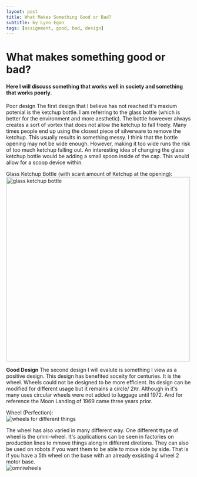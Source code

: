 ```yaml
---
layout: post
title: What Makes Something Good or Bad?
subtitle: by Lynn Egan
tags: [assignment, good, bad, design]
---
```


<h1>What makes something good or bad?</h1>
  <h4>Here I will discuss something that works well in society and something that works poorly.</h4>


<a> Poor design </a>
The first design that I believe has not reached it's maxium potenial is the ketchup bottle. I am referring to the glass bottle (which is better for the environment and more aesthetic). The bottle howeever always creates a sort of vortex that does not allow the ketchup to fall freely. Many times people end up using the closest piece of silverware to remove the ketchup. This usually results in something messy. I think that the bottle opening may not be wide enough. However, making it too wide runs the risk of too much ketchup falling out. An interesting idea of changing the glass ketchup bottle would be adding a small spoon inside of the cap. This would allow for a scoop device within.

Glass Ketchup Bottle (with scant amount of Ketchup at the opening): 
<br>
<img src="https://www.thesun.co.uk/wp-content/uploads/2016/07/nintchdbpict000004016286.jpg?w=2640" width = "500" length = "500" alt ="glass ketchup bottle">

<b> Good Design</b>
The second design I will evalute is something I view as a positive design. This design has benefited soceity for centuries. It is the wheel. Wheels could not be designed to be more efficient. Its design can be modified for different usage but it remains a circle/ 2πr. Although in it's many uses circular wheels were not added to luggage until 1972. And for reference the Moon Landing of 1969 came three years prior.


Wheel (Perfection):
<br>
<img src ="https://cdn.mos.cms.futurecdn.net/NPJXygFwB5uxxpHnEKbNb6-1024-80.jpg.webp" alt= "wheels for different things">

The wheel has also varied in many different way. One different ttype of wheel is the omni-wheel. It's applications can be seen in factories on production lines to mmove things along in different diretions. They can also be used on robots if you want them to be able to move side by side. That is if you have a 5th wheel on the base with an already exsisting 4 wheel 2 motor base.
<br>
<img src = "https://www.google.com/url?sa=i&url=https%3A%2F%2Fwww.businessinsider.com%2Fcelluveyor-conveyor-belt-move-direction-packages-warehouses-factories-2018-6&psig=AOvVaw0Nh0MbkxWiQE6G1Db74C9h&ust=1632855909150000&source=images&cd=vfe&ved=0CAsQjRxqFwoTCNjv1Lbsn_MCFQAAAAAdAAAAABAJ" alt = "omniwheels">
